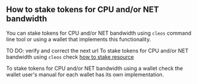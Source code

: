 ## How to stake tokens for CPU and/or NET bandwidth

You can stake tokens for CPU and/or NET bandwidth using `cleos` command line tool or using a wallet that implements this functionality.

TO DO: verify and correct the next url
To stake tokens for CPU and/or NET bandwidth using `cleos` check [how to stake resource](https://eosio.github.io/eos/cleos/how-to-stake-resource)

To stake tokens for CPU and/or NET bandwidth using a wallet check the wallet user's manual for each wallet has its own implementation.